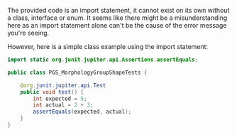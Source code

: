 The provided code is an import statement, it cannot exist on its own without a class, interface or enum. It seems like there might be a misunderstanding here as an import statement alone can't be the cause of the error message you're seeing.

However, here is a simple class example using the import statement:

```java
import static org.junit.jupiter.api.Assertions.assertEquals;

public class PGS_MorphologyGroupShapeTests {

    @org.junit.jupiter.api.Test
    public void test() {
        int expected = 5;
        int actual = 2 + 3;
        assertEquals(expected, actual);
    }
}
```